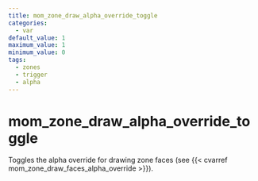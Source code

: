 ```yaml
---
title: mom_zone_draw_alpha_override_toggle
categories:
  - var
default_value: 1
maximum_value: 1
minimum_value: 0
tags:
  - zones
  - trigger
  - alpha
---
```


# mom_zone_draw_alpha_override_toggle

Toggles the alpha override for drawing zone faces (see {{< cvarref mom_zone_draw_faces_alpha_override >}}).
